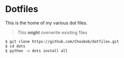 # Dotfiles

This is the home of my various dot files.

> This **might** overwrite existing files

```bash
$ git clone https://github.com/Chasbob/dotfiles.git
$ cd dots
$ python -m dots install all
```
